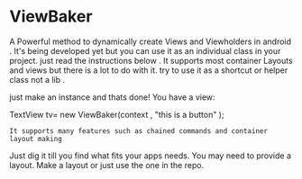 # ViewBaker
A Powerful method to dynamically create Views and Viewholders in android . It's being developed yet but you can use it as an individual class in your project. just read the instructions below .
  It supports most container Layouts and views but there is a lot to do with it.
  try to use it as a shortcut or helper class not a lib .
  
  just make an instance and thats done! You have a view:
  
  TextView tv= new ViewBaker(context , "this is a button" );
  
    It supports many features such as chained commands and container layout making


Just dig it till you find what fits your apps needs.
You may need to provide a layout. Make a layout or just use the one in the repo.
